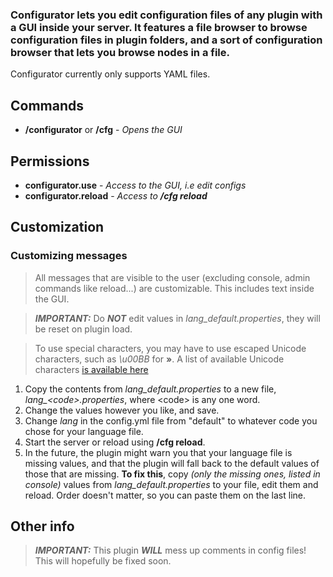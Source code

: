 ### Configurator lets you edit configuration files of any plugin with a GUI inside your server. It features a file browser to browse configuration files in plugin folders, and a sort of configuration browser that lets you browse nodes in a file.

Configurator currently only supports YAML files.

## Commands
* **/configurator** or **/cfg** - _Opens the GUI_

## Permissions
* **configurator.use** - _Access to the GUI, i.e edit configs_
* **configurator.reload** - _Access to **/cfg reload**_

## Customization
### Customizing messages
> All messages that are visible to the user (excluding console, admin commands like reload...) are customizable. This includes text inside the GUI.

> **_IMPORTANT:_** Do **_NOT_** edit values in _lang_default.properties_, they will be reset on plugin load.

> To use special characters, you may have to use escaped Unicode characters, such as _\u00BB_ for **»**.
A list of available Unicode characters [is available here](http://www.fileformat.info/info/unicode/char/a.htm)

1. Copy the contents from _lang_default.properties_ to a new file, _lang\_\<code>.properties_, where \<code> is any one word.
2. Change the values however you like, and save.
3. Change _lang_ in the config.yml file from "default" to whatever code you chose for your language file.
4.  Start the server or reload using **/cfg reload**.
5. In the future, the plugin might warn you that your language file is missing values, and that the plugin will fall back to the default values of those that are missing. **To fix this**, copy _(only the missing ones, listed in console)_ values from _lang_default.properties_ to your file, edit them and reload. Order doesn't matter, so you can paste them on the last line.

## Other info
> **_IMPORTANT:_** This plugin **_WILL_** mess up comments in config files! This will hopefully be fixed soon.
